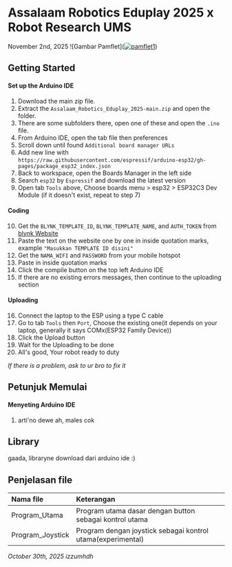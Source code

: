 
  # Assalaam Robotics Eduplay 2025 x Robot Research UMS
  November 2nd, 2025
  ![Gambar Pamflet](<a href="https://ibb.co.com/Kj2XXzsV"><img src="https://i.ibb.co.com/Kj2XXzsV/pamflet1.jpg" alt="pamflet1" border="0"></a>)
    
  ## Getting Started
  #### Set up the Arduino IDE
  1. Download the main zip file.
  2. Extract the `Assalaam_Robotics_Eduplay_2025-main.zip` and open the folder.
  3. There are some subfolders there, open one of these and open the `.ino` file.
  4. From Arduino IDE, open the tab file then preferences
  5. Scroll down until found `Additional board manager URLs`
  6. Add new line with `https://raw.githubusercontent.com/espressif/arduino-esp32/gh-pages/package_esp32_index.json`
  7. Back to workspace, open the Boards Manager in the left side
  8. Search `esp32` by `Espressif` and download the latest version
  9. Open tab `Tools` above, Choose boards menu > esp32 > ESP32C3 Dev Module (if it doesn't exist, repeat to step 7)

  #### Coding
  10. Get the `BLYNK_TEMPLATE_ID`, `BLYNK_TEMPLATE_NAME`, and `AUTH_TOKEN` from [blynk Website](https://www.blynk.io/)
  11. Paste the text on the website one by one in inside quotation marks, example `"Masukkan TEMPLATE ID disini"`
  12. Get the `NAMA_WIFI` and `PASSWORD` from your mobile hotspot
  13. Paste in inside quotation marks
  14. Click the compile button on the top left Arduino IDE
  15. If there are no existing errors messages, then continue to the uploading section
  
  #### Uploading
  16. Connect the laptop to the ESP using a type C cable
  17. Go to tab `Tools` then `Port`, Choose the existing one(it depends on your laptop, generally it says COMx(ESP32 Family Device))
  18. Click the Upload button
  19. Wait for the Uploading to be done
  20. All's good, Your robot ready to duty
    
  *If there is a problem, ask to ur bro to fix it*
    
  ## Petunjuk Memulai
  #### Menyeting Arduino IDE
  1. arti'no dewe ah, males cok

  ## Library
  gaada, libraryne download dari arduino ide :)
  
  ## Penjelasan file
  | Nama file | Keterangan |
  |:----------|:-----------|
  | Program_Utama | Program utama dasar dengan button sebagai kontrol utama |
  | Program_Joystick | Program dengan joystick sebagai kontrol utama(experimental) |
  
  *October 30th, 2025*
  *izzumhdh*





